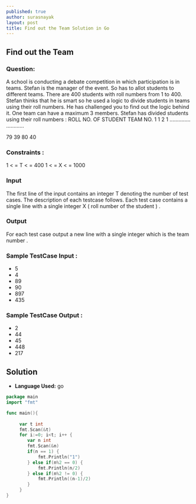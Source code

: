 ```yaml
---
published: true
author: surasnayak
layout: post
title: Find out the Team Solution in Go
---
```


## Find out the Team

### Question:

A school is conducting a debate competition in which participation is in teams. Stefan is the manager of the event. So has to allot students to different teams. There are 400 students with roll numbers from 1 to 400. Stefan thinks that he is smart so he used a logic to divide students in teams using their roll numbers. He has challenged you to find out the logic behind it. One team can have a maximum 3 members. Stefan has divided students using their roll numbers :
ROLL NO. OF STUDENT TEAM NO.
1 1
2 1
.............. ............

79 39
80 40

### Constraints :

1 < = T < = 400
1 < = X < = 1000

### Input

The first line of the input contains an integer T denoting the number of test cases. The description of each testcase follows. Each test case contains a single line with a single integer X ( roll number of the student ) .

### Output

For each test case output a new line with a single integer which is the team number .

### Sample TestCase Input :

- 5
- 4
- 89
- 90
- 897
- 435

### Sample TestCase Output :

- 2
- 44
- 45
- 448
- 217


## Solution

- **Language Used:** go

```go
package main
import "fmt"

func main(){
	
	 var t int
	 fmt.Scan(&t)
	 for i:=0; i<t; i++ {
	 	var n int
	 	fmt.Scan(&n)
	 	if(n == 1) {
	 		fmt.Println("1")
	 	} else if(n%2 == 0) {
	 		fmt.Println(n/2)
	 	} else if(n%2 != 0) {
	 		fmt.Println((n-1)/2)
	 	}
	 }
}
```
